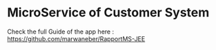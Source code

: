 # MicroService of Customer System

Check the full Guide of the app here : https://github.com/marwaneber/RapportMS-JEE
